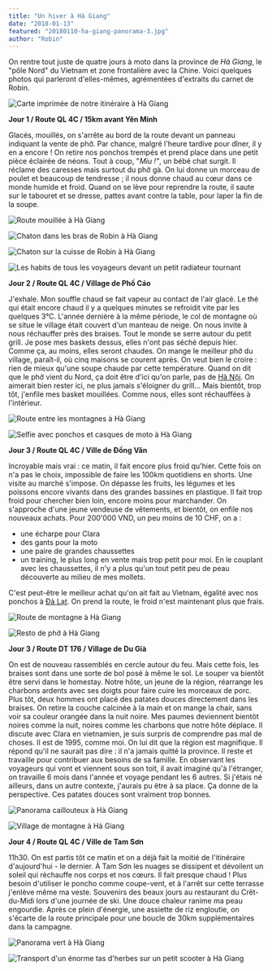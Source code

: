 ```yaml
---
title: "Un hiver à Hà Giang"
date: "2018-01-13"
featured: "20180110-ha-giang-panorama-3.jpg"
author: "Robin"
---
```


On rentre tout juste de quatre jours à moto dans la province de _Hà Giang_, le
"pôle Nord" du Vietnam et zone frontalière avec la Chine. Voici quelques photos
qui parleront d'elles-mêmes, agrémentées d'extraits du carnet de Robin.

![Carte imprimée de notre itinéraire à Hà Giang](20180112-carte-ha-giang.jpg)

**Jour 1 / Route QL 4C / 15km avant Yên Minh**

Glacés, mouillés, on s'arrête au bord de la route devant un panneau indiquant la
vente de phở. Par chance, malgré l'heure tardive pour dîner, il y en a encore !
On retire nos ponchos trempés et prend place dans une petit pièce éclairée de
néons. Tout à coup, "_Miu !"_, un bébé chat surgit. Il réclame des caresses mais
surtout du phở gà. On lui donne un morceau de poulet et beaucoup de tendresse ;
il nous donne chaud au cœur dans ce monde humide et froid. Quand on se lève pour
reprendre la route, il saute sur le tabouret et se dresse, pattes avant contre
la table, pour laper la fin de la soupe.

![Route mouillée à Hà Giang](20180108-ha-giang-route-mouillee.jpg)

![Chaton dans les bras de Robin à Hà Giang](20180108-ha-giang-chat-1.jpg)

![Chaton sur la cuisse de Robin à Hà Giang](20180108-ha-giang-chat-2.jpg)

![Les habits de tous les voyageurs devant un petit radiateur tournant](20180108-ha-giang-radiateur.jpg "Malgré la nuit devant le radiateur, mes chaussures resteront mouillées pendant encore deux jours")

**Jour 2 / Route QL 4C / Village de Phố Cáo**

J'exhale. Mon souffle chaud se fait vapeur au contact de l'air glacé. Le thé qui
était encore chaud il y a quelques minutes se refroidit vite par les quelques
3°C. L'année dernière à la même période, le col de montagne où se situe le
village était couvert d'un manteau de neige. On nous invite à nous réchauffer
près des braises. Tout le monde se serre autour du petit grill. Je pose mes
baskets dessus, elles n'ont pas séché depuis hier. Comme ça, au moins, elles
seront chaudes. On mange le meilleur phở du village, paraît-il, où cinq maisons
se courent après. On veut bien le croire : rien de mieux qu'une soupe chaude par
cette température. Quand on dit que le phở vient du Nord, ça doit être d'ici
qu'on parle, pas de
[Hà Nội](https://eaudepoisson.com/2018/01/07/ha-noi-4-secrets-a-decouvrir/). On
aimerait bien rester ici, ne plus jamais s'éloigner du grill... Mais bientôt,
trop tôt, j'enfile mes basket mouillées. Comme nous, elles sont réchauffées à
l'intérieur.

![Route entre les montagnes à Hà Giang](20180110-ha-giang-route-2.jpg)

![Selfie avec ponchos et casques de moto à Hà Giang](20180110-ha-giang-selfie.jpg)

**Jour 3 / Route QL 4C / Ville de Đồng Văn**

Incroyable mais vrai : ce matin, il fait encore plus froid qu'hier. Cette fois
on n'a pas le choix, impossible de faire les 100km quotidiens en shorts. Une
visite au marché s'impose. On dépasse les fruits, les légumes et les poissons
encore vivants dans des grandes bassines en plastique. Il fait trop froid pour
chercher bien loin, encore moins pour marchander. On s'approche d'une jeune
vendeuse de vêtements, et bientôt, on enfile nos nouveaux achats. Pour 200'000
VND, un peu moins de 10 CHF, on a :

- une écharpe pour Clara
- des gants pour la moto
- une paire de grandes chaussettes
- un training, le plus long en vente mais trop petit pour moi. En le couplant
  avec les chaussettes, il n'y a plus qu'un tout petit peu de peau découverte au
  milieu de mes mollets.

C'est peut-être le meilleur achat qu'on ait fait au Vietnam, égalité avec nos
ponchos à [Đà Lạt](https://eaudepoisson.com/2017/11/14/posey-oklm-a-da-lat/). On
prend la route, le froid n'est maintenant plus que frais.

![Route de montagne à Hà Giang](20180110-ha-giang-route-1.jpg)

![Resto de phở à Hà Giang](20180110-ha-giang-pho.jpg)

**Jour 3 / Route DT 176 / Village de Du Già**

On est de nouveau rassemblés en cercle autour du feu. Mais cette fois, les
braises sont dans une sorte de bol posé à même le sol. Le souper va bientôt être
servi dans le homestay. Notre hôte, un jeune de la région, réarrange les
charbons ardents avec ses doigts pour faire cuire les morceaux de porc. Plus
tôt, deux hommes ont placé des patates douces directement dans les braises. On
retire la couche calcinée à la main et on mange la chair, sans voir sa couleur
orangée dans la nuit noire. Mes paumes deviennent bientôt noires comme la nuit,
noires comme les charbons que notre hôte déplace. Il discute avec Clara en
vietnamien, je suis surpris de comprendre pas mal de choses. Il est de 1995,
comme moi. On lui dit que la région est magnifique. Il répond qu'il ne saurait
pas dire : il n'a jamais quitté la province. Il reste et travaille pour
contribuer aux besoins de sa famille. En observant les voyageurs qui vont et
viennent sous son toit, il avait imaginé qu'à l'étranger, on travaille 6 mois
dans l'année et voyage pendant les 6 autres. Si j'étais né ailleurs, dans un
autre contexte, j'aurais pu être à sa place. Ça donne de la perspective. Ces
patates douces sont vraiment trop bonnes.

![Panorama caillouteux à Hà Giang](20180109-ha-giang-panorama-2.jpg)

![Village de montagne à Hà Giang](20180110-ha-giang-village.jpg)

**Jour 4 / Route QL 4C / Ville de Tam Sơn**

11h30. On est partis tôt ce matin et on a déjà fait la moitié de l'itinéraire
d'aujourd'hui - le dernier. À Tam Sơn les nuages se dissipent et dévoilent un
soleil qui réchauffe nos corps et nos cœurs. Il fait presque chaud ! Plus besoin
d'utiliser le poncho comme coupe-vent, et à l'arrêt sur cette terrasse j'enlève
même ma veste. Souvenirs des beaux jours au restaurant du Crêt-du-Midi lors
d'une journée de ski. Une douce chaleur ranime ma peau engourdie. Après ce plein
d'énergie, une assiette de riz engloutie, on s'écarte de la route principale
pour une boucle de 30km supplémentaires dans la campagne.

![Panorama vert à Hà Giang](20180109-ha-giang-panorama-1.jpg)

![Transport d'un énorme tas d'herbes sur un petit scooter à Hà Giang](20180111-ha-giang-botte-herbe.jpg)
